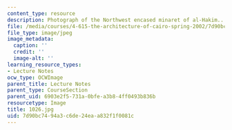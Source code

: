 ```yaml
---
content_type: resource
description: Photograph of the Northwest encased minaret of al-Hakim..
file: /media/courses/4-615-the-architecture-of-cairo-spring-2002/7d90bc7494a3c6de24eaa832f1f0081c_1026.jpg
file_type: image/jpeg
image_metadata:
  caption: ''
  credit: ''
  image-alt: ''
learning_resource_types:
- Lecture Notes
ocw_type: OCWImage
parent_title: Lecture Notes
parent_type: CourseSection
parent_uid: 6903e2f5-731a-0bfe-a3b8-4ff0493b836b
resourcetype: Image
title: 1026.jpg
uid: 7d90bc74-94a3-c6de-24ea-a832f1f0081c
---
```

